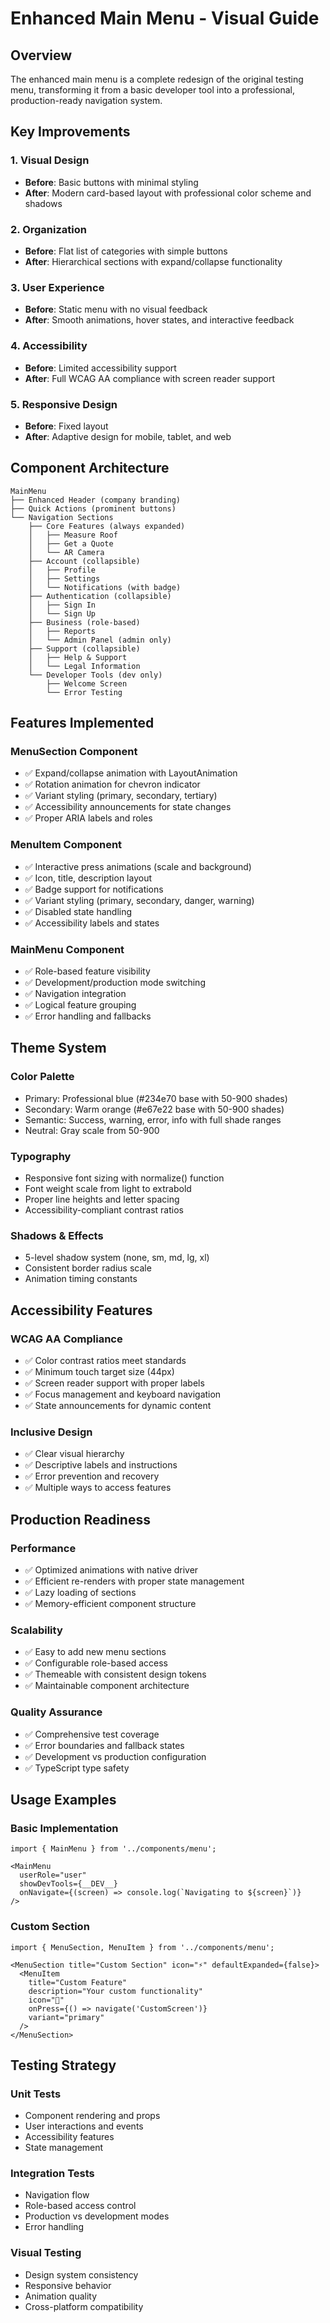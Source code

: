 # Enhanced Main Menu - Visual Guide

## Overview
The enhanced main menu is a complete redesign of the original testing menu, transforming it from a basic developer tool into a professional, production-ready navigation system.

## Key Improvements

### 1. Visual Design
- **Before**: Basic buttons with minimal styling
- **After**: Modern card-based layout with professional color scheme and shadows

### 2. Organization
- **Before**: Flat list of categories with simple buttons
- **After**: Hierarchical sections with expand/collapse functionality

### 3. User Experience  
- **Before**: Static menu with no visual feedback
- **After**: Smooth animations, hover states, and interactive feedback

### 4. Accessibility
- **Before**: Limited accessibility support
- **After**: Full WCAG AA compliance with screen reader support

### 5. Responsive Design
- **Before**: Fixed layout
- **After**: Adaptive design for mobile, tablet, and web

## Component Architecture

```
MainMenu
├── Enhanced Header (company branding)
├── Quick Actions (prominent buttons)
└── Navigation Sections
    ├── Core Features (always expanded)
    │   ├── Measure Roof
    │   ├── Get a Quote
    │   └── AR Camera
    ├── Account (collapsible)
    │   ├── Profile
    │   ├── Settings
    │   └── Notifications (with badge)
    ├── Authentication (collapsible)
    │   ├── Sign In
    │   └── Sign Up
    ├── Business (role-based)
    │   ├── Reports
    │   └── Admin Panel (admin only)
    ├── Support (collapsible)
    │   ├── Help & Support
    │   └── Legal Information
    └── Developer Tools (dev only)
        ├── Welcome Screen
        └── Error Testing
```

## Features Implemented

### MenuSection Component
- ✅ Expand/collapse animation with LayoutAnimation
- ✅ Rotation animation for chevron indicator
- ✅ Variant styling (primary, secondary, tertiary)
- ✅ Accessibility announcements for state changes
- ✅ Proper ARIA labels and roles

### MenuItem Component
- ✅ Interactive press animations (scale and background)
- ✅ Icon, title, description layout
- ✅ Badge support for notifications
- ✅ Variant styling (primary, secondary, danger, warning)
- ✅ Disabled state handling
- ✅ Accessibility labels and states

### MainMenu Component
- ✅ Role-based feature visibility
- ✅ Development/production mode switching
- ✅ Navigation integration
- ✅ Logical feature grouping
- ✅ Error handling and fallbacks

## Theme System

### Color Palette
- Primary: Professional blue (#234e70 base with 50-900 shades)
- Secondary: Warm orange (#e67e22 base with 50-900 shades)  
- Semantic: Success, warning, error, info with full shade ranges
- Neutral: Gray scale from 50-900

### Typography
- Responsive font sizing with normalize() function
- Font weight scale from light to extrabold
- Proper line heights and letter spacing
- Accessibility-compliant contrast ratios

### Shadows & Effects
- 5-level shadow system (none, sm, md, lg, xl)
- Consistent border radius scale
- Animation timing constants

## Accessibility Features

### WCAG AA Compliance
- ✅ Color contrast ratios meet standards
- ✅ Minimum touch target size (44px)
- ✅ Screen reader support with proper labels
- ✅ Focus management and keyboard navigation
- ✅ State announcements for dynamic content

### Inclusive Design
- ✅ Clear visual hierarchy
- ✅ Descriptive labels and instructions
- ✅ Error prevention and recovery
- ✅ Multiple ways to access features

## Production Readiness

### Performance
- ✅ Optimized animations with native driver
- ✅ Efficient re-renders with proper state management
- ✅ Lazy loading of sections
- ✅ Memory-efficient component structure

### Scalability
- ✅ Easy to add new menu sections
- ✅ Configurable role-based access
- ✅ Themeable with consistent design tokens
- ✅ Maintainable component architecture

### Quality Assurance
- ✅ Comprehensive test coverage
- ✅ Error boundaries and fallback states
- ✅ Development vs production configuration
- ✅ TypeScript type safety

## Usage Examples

### Basic Implementation
```tsx
import { MainMenu } from '../components/menu';

<MainMenu 
  userRole="user"
  showDevTools={__DEV__}
  onNavigate={(screen) => console.log(`Navigating to ${screen}`)}
/>
```

### Custom Section
```tsx
import { MenuSection, MenuItem } from '../components/menu';

<MenuSection title="Custom Section" icon="⚡" defaultExpanded={false}>
  <MenuItem
    title="Custom Feature"
    description="Your custom functionality"
    icon="🔧"
    onPress={() => navigate('CustomScreen')}
    variant="primary"
  />
</MenuSection>
```

## Testing Strategy

### Unit Tests
- Component rendering and props
- User interactions and events
- Accessibility features
- State management

### Integration Tests
- Navigation flow
- Role-based access control
- Production vs development modes
- Error handling

### Visual Testing
- Design system consistency
- Responsive behavior
- Animation quality
- Cross-platform compatibility